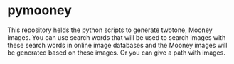 pymooney
========

This repository helds the python scripts to generate twotone, Mooney images. You can use search words that will be used to search images with these search words in online image databases and the Mooney images will be generated based on these images. Or you can give a path with images.
